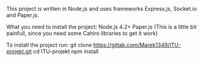 This project is written in Node.js and uses frameworks Express.js, Socket.io and Paper.js.

What you need to install the project:
Node.js 4.2+
Paper.js (This is a little bit painfull, since you need some Cahiro libraries to get it work)

To install the project run:
git clone https://gitlab.com/Marek1349/ITU-projekt.git
cd ITU-projekt
npm install